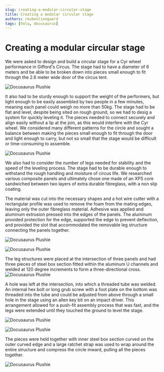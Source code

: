 ```yaml
---
slug: creating-a-modular-circular-stage
title: Creating a modular circular stage
authors: reubenliengaard
tags: [hola, docusaurus]
---
```


# Creating a modular circular stage
We were asked to design and build a circular stage for a Cyr wheel performance in Gifford's Circus. The stage had to have a diameter of 6 meters and be able to be broken down into pieces small enough to fit through the 2.6 meter wide door of the circus tent. 


![Docusaurus Plushie](/img/stage-3.jpg)


It also had to be sturdy enough to support the weight of the performers, but light enough to be easily assembled by two people in a few minutes, meaning each panel could weigh no more than 50kg. The stage had to be flat and level, despite being sited on rough ground, so we had to desig a system for quickly leveling it. The pieces needed to connect securely and align easily without a lip at the join, as this would interfere with the Cyr wheel. We considered many different patterns for the circle and sought a balance between making the pieces small enough to fit through the door and light enough to carry, but not so small that the stage would be difficult or time-consuming to assemble. 


![Docusaurus Plushie](/img/stage-4.jpg)

We also had to consider the number of legs needed for stability and the speed of the leveling process. The stage had to be durable enough to withstand the rough handling and moisture of circus life. We researched various composite panels and ultimately chose one made of an XPS core sandwiched between two layers of extra durable fibreglass, with a non slip coating.


The material was cut into the necessary shapes and a hot wire cutter with a rectangular profile was used to remove the foam from the mating edges, leaving only the outer fibreglass material. Adhesive was applied and aluminum extrusion pressed into the edges of the panels. The aluminum provided protection for the edge, supported the edge to prevent deflection, and provided the slot that accommodated the removable leg structure connecting the panels together. 

![Docusaurus Plushie](/img/stage-7.jpg)

![Docusaurus Plushie](/img/stage-8.jpg)

The leg structures were placed at the intersection of three panels and had three pieces of steel box section fitted within the aluminum U channels and welded at 120 degree increments to form a three-directional cross. 
![Docusaurus Plushie](/img/stage-2.jpg)



A hole was left at the intersection, into which a threaded tube was welded. An internal hex bolt or long grub screw with a foot plate on the bottom was threaded into the tube and could be adjusted from above through a small hole in the stage using an allen key bit on an impact driver. This arrangement allowed for a push-fit assembly process that was fast, and the legs were extended until they touched the ground to level the stage. 


![Docusaurus Plushie](/img/stage-6.jpg)

![Docusaurus Plushie](/img/stage-1.jpg)

The pieces were held together with inner steel box section curved on the outer curved edge and a large ratchet strap was used to wrap around the entire structure and compress the circle inward, pulling all the pieces together.





![Docusaurus Plushie](/img/stage-10.jpg)
